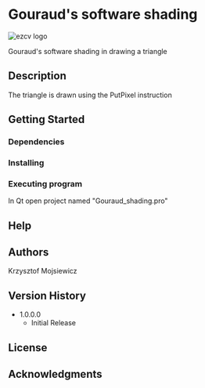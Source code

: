 # Gouraud's software shading

![ezcv logo](https://github.com/kmojsiewicz/RubicCube/blob/master/gouraud_shading.png)

Gouraud's software shading in drawing a triangle

## Description

The triangle is drawn using the PutPixel instruction

## Getting Started

### Dependencies

### Installing

### Executing program

In Qt open project named "Gouraud_shading.pro"

## Help

## Authors
Krzysztof Mojsiewicz

## Version History

* 1.0.0.0
    * Initial Release

## License
## Acknowledgments
